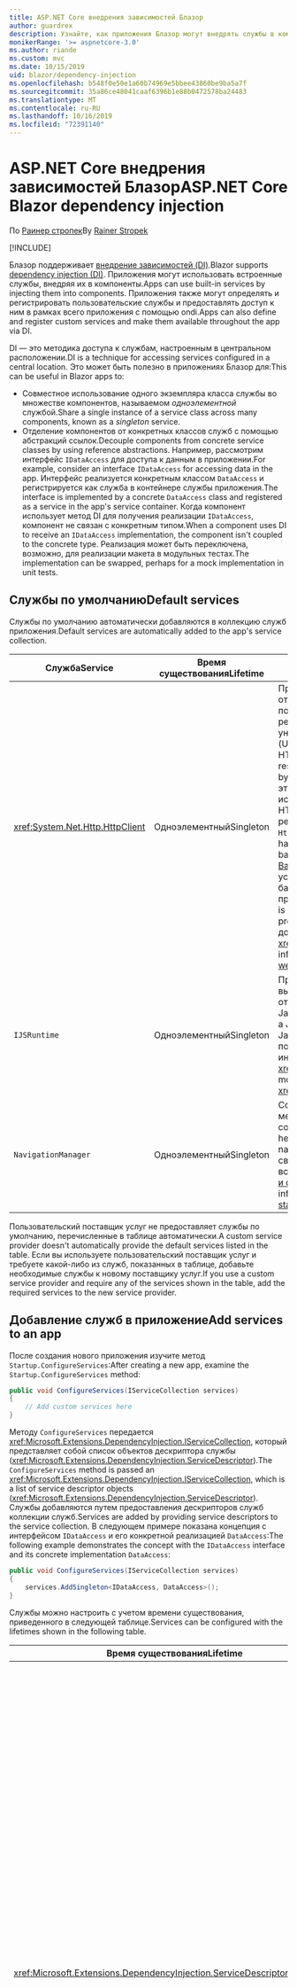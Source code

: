 ```yaml
---
title: ASP.NET Core внедрения зависимостей Блазор
author: guardrex
description: Узнайте, как приложения Блазор могут внедрять службы в компоненты.
monikerRange: '>= aspnetcore-3.0'
ms.author: riande
ms.custom: mvc
ms.date: 10/15/2019
uid: blazor/dependency-injection
ms.openlocfilehash: b548f0e50e1a60b74969e5bbee43860be9ba5a7f
ms.sourcegitcommit: 35a86ce48041caaf6396b1e88b0472578ba24483
ms.translationtype: MT
ms.contentlocale: ru-RU
ms.lasthandoff: 10/16/2019
ms.locfileid: "72391140"
---
```

# <a name="aspnet-core-blazor-dependency-injection"></a><span data-ttu-id="f98ae-103">ASP.NET Core внедрения зависимостей Блазор</span><span class="sxs-lookup"><span data-stu-id="f98ae-103">ASP.NET Core Blazor dependency injection</span></span>

<span data-ttu-id="f98ae-104">По [Раинер стропек](https://www.timecockpit.com)</span><span class="sxs-lookup"><span data-stu-id="f98ae-104">By [Rainer Stropek](https://www.timecockpit.com)</span></span>

[!INCLUDE[](~/includes/blazorwasm-preview-notice.md)]

<span data-ttu-id="f98ae-105">Блазор поддерживает [внедрение зависимостей (DI)](xref:fundamentals/dependency-injection).</span><span class="sxs-lookup"><span data-stu-id="f98ae-105">Blazor supports [dependency injection (DI)](xref:fundamentals/dependency-injection).</span></span> <span data-ttu-id="f98ae-106">Приложения могут использовать встроенные службы, внедряя их в компоненты.</span><span class="sxs-lookup"><span data-stu-id="f98ae-106">Apps can use built-in services by injecting them into components.</span></span> <span data-ttu-id="f98ae-107">Приложения также могут определять и регистрировать пользовательские службы и предоставлять доступ к ним в рамках всего приложения с помощью ondi.</span><span class="sxs-lookup"><span data-stu-id="f98ae-107">Apps can also define and register custom services and make them available throughout the app via DI.</span></span>

<span data-ttu-id="f98ae-108">DI — это методика доступа к службам, настроенным в центральном расположении.</span><span class="sxs-lookup"><span data-stu-id="f98ae-108">DI is a technique for accessing services configured in a central location.</span></span> <span data-ttu-id="f98ae-109">Это может быть полезно в приложениях Блазор для:</span><span class="sxs-lookup"><span data-stu-id="f98ae-109">This can be useful in Blazor apps to:</span></span>

* <span data-ttu-id="f98ae-110">Совместное использование одного экземпляра класса службы во множестве компонентов, называемом *одноэлементной* службой.</span><span class="sxs-lookup"><span data-stu-id="f98ae-110">Share a single instance of a service class across many components, known as a *singleton* service.</span></span>
* <span data-ttu-id="f98ae-111">Отделение компонентов от конкретных классов служб с помощью абстракций ссылок.</span><span class="sxs-lookup"><span data-stu-id="f98ae-111">Decouple components from concrete service classes by using reference abstractions.</span></span> <span data-ttu-id="f98ae-112">Например, рассмотрим интерфейс `IDataAccess` для доступа к данным в приложении.</span><span class="sxs-lookup"><span data-stu-id="f98ae-112">For example, consider an interface `IDataAccess` for accessing data in the app.</span></span> <span data-ttu-id="f98ae-113">Интерфейс реализуется конкретным классом `DataAccess` и регистрируется как служба в контейнере службы приложения.</span><span class="sxs-lookup"><span data-stu-id="f98ae-113">The interface is implemented by a concrete `DataAccess` class and registered as a service in the app's service container.</span></span> <span data-ttu-id="f98ae-114">Когда компонент использует метод DI для получения реализации `IDataAccess`, компонент не связан с конкретным типом.</span><span class="sxs-lookup"><span data-stu-id="f98ae-114">When a component uses DI to receive an `IDataAccess` implementation, the component isn't coupled to the concrete type.</span></span> <span data-ttu-id="f98ae-115">Реализация может быть переключена, возможно, для реализации макета в модульных тестах.</span><span class="sxs-lookup"><span data-stu-id="f98ae-115">The implementation can be swapped, perhaps for a mock implementation in unit tests.</span></span>

## <a name="default-services"></a><span data-ttu-id="f98ae-116">Службы по умолчанию</span><span class="sxs-lookup"><span data-stu-id="f98ae-116">Default services</span></span>

<span data-ttu-id="f98ae-117">Службы по умолчанию автоматически добавляются в коллекцию служб приложения.</span><span class="sxs-lookup"><span data-stu-id="f98ae-117">Default services are automatically added to the app's service collection.</span></span>

| <span data-ttu-id="f98ae-118">Служба</span><span class="sxs-lookup"><span data-stu-id="f98ae-118">Service</span></span> | <span data-ttu-id="f98ae-119">Время существования</span><span class="sxs-lookup"><span data-stu-id="f98ae-119">Lifetime</span></span> | <span data-ttu-id="f98ae-120">Описание</span><span class="sxs-lookup"><span data-stu-id="f98ae-120">Description</span></span> |
| ------- | -------- | ----------- |
| <xref:System.Net.Http.HttpClient> | <span data-ttu-id="f98ae-121">Одноэлементный</span><span class="sxs-lookup"><span data-stu-id="f98ae-121">Singleton</span></span> | <span data-ttu-id="f98ae-122">Предоставляет методы для отправки HTTP-запросов и получения HTTP-ответов от ресурса, идентифицируемого по универсальному коду ресурса (URI).</span><span class="sxs-lookup"><span data-stu-id="f98ae-122">Provides methods for sending HTTP requests and receiving HTTP responses from a resource identified by a URI.</span></span> <span data-ttu-id="f98ae-123">Обратите внимание, что этот экземпляр `HttpClient` использует браузер для обработки HTTP-трафика в фоновом режиме.</span><span class="sxs-lookup"><span data-stu-id="f98ae-123">Note that this instance of `HttpClient` uses the browser for handling the HTTP traffic in the background.</span></span> <span data-ttu-id="f98ae-124">[HttpClient. BaseAddress](xref:System.Net.Http.HttpClient.BaseAddress) автоматически устанавливается в качестве базового префикса URI приложения.</span><span class="sxs-lookup"><span data-stu-id="f98ae-124">[HttpClient.BaseAddress](xref:System.Net.Http.HttpClient.BaseAddress) is automatically set to the base URI prefix of the app.</span></span> <span data-ttu-id="f98ae-125">Для получения дополнительной информации см. <xref:blazor/call-web-api>.</span><span class="sxs-lookup"><span data-stu-id="f98ae-125">For more information, see <xref:blazor/call-web-api>.</span></span> |
| `IJSRuntime` | <span data-ttu-id="f98ae-126">Одноэлементный</span><span class="sxs-lookup"><span data-stu-id="f98ae-126">Singleton</span></span> | <span data-ttu-id="f98ae-127">Представляет экземпляр среды выполнения JavaScript, в которой отправляются вызовы JavaScript.</span><span class="sxs-lookup"><span data-stu-id="f98ae-127">Represents an instance of a JavaScript runtime where JavaScript calls are dispatched.</span></span> <span data-ttu-id="f98ae-128">Для получения дополнительной информации см. <xref:blazor/javascript-interop>.</span><span class="sxs-lookup"><span data-stu-id="f98ae-128">For more information, see <xref:blazor/javascript-interop>.</span></span> |
| `NavigationManager` | <span data-ttu-id="f98ae-129">Одноэлементный</span><span class="sxs-lookup"><span data-stu-id="f98ae-129">Singleton</span></span> | <span data-ttu-id="f98ae-130">Содержит вспомогательные методы для работы с URI и состоянием навигации.</span><span class="sxs-lookup"><span data-stu-id="f98ae-130">Contains helpers for working with URIs and navigation state.</span></span> <span data-ttu-id="f98ae-131">Дополнительные сведения см. в разделе вспомогательные функции для [URI и состояний навигации](xref:blazor/routing#uri-and-navigation-state-helpers).</span><span class="sxs-lookup"><span data-stu-id="f98ae-131">For more information, see [URI and navigation state helpers](xref:blazor/routing#uri-and-navigation-state-helpers).</span></span> |

<span data-ttu-id="f98ae-132">Пользовательский поставщик услуг не предоставляет службы по умолчанию, перечисленные в таблице автоматически.</span><span class="sxs-lookup"><span data-stu-id="f98ae-132">A custom service provider doesn't automatically provide the default services listed in the table.</span></span> <span data-ttu-id="f98ae-133">Если вы используете пользовательский поставщик услуг и требуете какой-либо из служб, показанных в таблице, добавьте необходимые службы к новому поставщику услуг.</span><span class="sxs-lookup"><span data-stu-id="f98ae-133">If you use a custom service provider and require any of the services shown in the table, add the required services to the new service provider.</span></span>

## <a name="add-services-to-an-app"></a><span data-ttu-id="f98ae-134">Добавление служб в приложение</span><span class="sxs-lookup"><span data-stu-id="f98ae-134">Add services to an app</span></span>

<span data-ttu-id="f98ae-135">После создания нового приложения изучите метод `Startup.ConfigureServices`:</span><span class="sxs-lookup"><span data-stu-id="f98ae-135">After creating a new app, examine the `Startup.ConfigureServices` method:</span></span>

```csharp
public void ConfigureServices(IServiceCollection services)
{
    // Add custom services here
}
```

<span data-ttu-id="f98ae-136">Методу `ConfigureServices` передается <xref:Microsoft.Extensions.DependencyInjection.IServiceCollection>, который представляет собой список объектов дескриптора службы (<xref:Microsoft.Extensions.DependencyInjection.ServiceDescriptor>).</span><span class="sxs-lookup"><span data-stu-id="f98ae-136">The `ConfigureServices` method is passed an <xref:Microsoft.Extensions.DependencyInjection.IServiceCollection>, which is a list of service descriptor objects (<xref:Microsoft.Extensions.DependencyInjection.ServiceDescriptor>).</span></span> <span data-ttu-id="f98ae-137">Службы добавляются путем предоставления дескрипторов служб коллекции служб.</span><span class="sxs-lookup"><span data-stu-id="f98ae-137">Services are added by providing service descriptors to the service collection.</span></span> <span data-ttu-id="f98ae-138">В следующем примере показана концепция с интерфейсом `IDataAccess` и его конкретной реализацией `DataAccess`:</span><span class="sxs-lookup"><span data-stu-id="f98ae-138">The following example demonstrates the concept with the `IDataAccess` interface and its concrete implementation `DataAccess`:</span></span>

```csharp
public void ConfigureServices(IServiceCollection services)
{
    services.AddSingleton<IDataAccess, DataAccess>();
}
```

<span data-ttu-id="f98ae-139">Службы можно настроить с учетом времени существования, приведенного в следующей таблице.</span><span class="sxs-lookup"><span data-stu-id="f98ae-139">Services can be configured with the lifetimes shown in the following table.</span></span>

| <span data-ttu-id="f98ae-140">Время существования</span><span class="sxs-lookup"><span data-stu-id="f98ae-140">Lifetime</span></span> | <span data-ttu-id="f98ae-141">Описание</span><span class="sxs-lookup"><span data-stu-id="f98ae-141">Description</span></span> |
| -------- | ----------- |
| <xref:Microsoft.Extensions.DependencyInjection.ServiceDescriptor.Scoped*> | <span data-ttu-id="f98ae-142">В настоящее время приложения веб-сборки блазор не имеют концепции областей DI.</span><span class="sxs-lookup"><span data-stu-id="f98ae-142">Blazor WebAssembly apps don't currently have a concept of DI scopes.</span></span> <span data-ttu-id="f98ae-143">@no__t службы, зарегистрированные -0, ведут себя как службы `Singleton`.</span><span class="sxs-lookup"><span data-stu-id="f98ae-143">`Scoped`-registered services behave like `Singleton` services.</span></span> <span data-ttu-id="f98ae-144">Однако модель размещения сервера Блазор поддерживает время существования `Scoped`.</span><span class="sxs-lookup"><span data-stu-id="f98ae-144">However, the Blazor Server hosting model supports the `Scoped` lifetime.</span></span> <span data-ttu-id="f98ae-145">В приложениях Блазор Server регистрация службы с заданной областью ограничивается *соединением*.</span><span class="sxs-lookup"><span data-stu-id="f98ae-145">In Blazor Server apps, a scoped service registration is scoped to the *connection*.</span></span> <span data-ttu-id="f98ae-146">По этой причине использование служб с заданной областью предпочтительно для служб, которые должны быть ограничены текущим пользователем, даже если текущим намерением является запуск на стороне клиента в браузере.</span><span class="sxs-lookup"><span data-stu-id="f98ae-146">For this reason, using scoped services is preferred for services that should be scoped to the current user, even if the current intent is to run client-side in the browser.</span></span> |
| <xref:Microsoft.Extensions.DependencyInjection.ServiceDescriptor.Singleton*> | <span data-ttu-id="f98ae-147">DI создает *один экземпляр* службы.</span><span class="sxs-lookup"><span data-stu-id="f98ae-147">DI creates a *single instance* of the service.</span></span> <span data-ttu-id="f98ae-148">Все компоненты, для которых необходима служба `Singleton`, получают экземпляр той же службы.</span><span class="sxs-lookup"><span data-stu-id="f98ae-148">All components requiring a `Singleton` service receive an instance of the same service.</span></span> |
| <xref:Microsoft.Extensions.DependencyInjection.ServiceDescriptor.Transient*> | <span data-ttu-id="f98ae-149">Каждый раз, когда компонент получает экземпляр службы `Transient` из контейнера службы, он получает *новый экземпляр* службы.</span><span class="sxs-lookup"><span data-stu-id="f98ae-149">Whenever a component obtains an instance of a `Transient` service from the service container, it receives a *new instance* of the service.</span></span> |

<span data-ttu-id="f98ae-150">Система DI основана на системе DI в ASP.NET Core.</span><span class="sxs-lookup"><span data-stu-id="f98ae-150">The DI system is based on the DI system in ASP.NET Core.</span></span> <span data-ttu-id="f98ae-151">Для получения дополнительной информации см. <xref:fundamentals/dependency-injection>.</span><span class="sxs-lookup"><span data-stu-id="f98ae-151">For more information, see <xref:fundamentals/dependency-injection>.</span></span>

## <a name="request-a-service-in-a-component"></a><span data-ttu-id="f98ae-152">Запрос службы в компоненте</span><span class="sxs-lookup"><span data-stu-id="f98ae-152">Request a service in a component</span></span>

<span data-ttu-id="f98ae-153">После добавления служб в коллекцию служб внедрите службы в компоненты с помощью директивы Razor [\@inject](xref:mvc/views/razor#inject) .</span><span class="sxs-lookup"><span data-stu-id="f98ae-153">After services are added to the service collection, inject the services into the components using the [\@inject](xref:mvc/views/razor#inject) Razor directive.</span></span> <span data-ttu-id="f98ae-154">`@inject` имеет два параметра:</span><span class="sxs-lookup"><span data-stu-id="f98ae-154">`@inject` has two parameters:</span></span>

* <span data-ttu-id="f98ae-155">Введите &ndash; тип службы для вставки.</span><span class="sxs-lookup"><span data-stu-id="f98ae-155">Type &ndash; The type of the service to inject.</span></span>
* <span data-ttu-id="f98ae-156">Свойство @no__t — 0 — имя свойства, получающего внедренную службу приложений.</span><span class="sxs-lookup"><span data-stu-id="f98ae-156">Property &ndash; The name of the property receiving the injected app service.</span></span> <span data-ttu-id="f98ae-157">Свойство не требуется создавать вручную.</span><span class="sxs-lookup"><span data-stu-id="f98ae-157">The property doesn't require manual creation.</span></span> <span data-ttu-id="f98ae-158">Компилятор создает свойство.</span><span class="sxs-lookup"><span data-stu-id="f98ae-158">The compiler creates the property.</span></span>

<span data-ttu-id="f98ae-159">Для получения дополнительной информации см. <xref:mvc/views/dependency-injection>.</span><span class="sxs-lookup"><span data-stu-id="f98ae-159">For more information, see <xref:mvc/views/dependency-injection>.</span></span>

<span data-ttu-id="f98ae-160">Используйте несколько инструкций `@inject` для внедрения различных служб.</span><span class="sxs-lookup"><span data-stu-id="f98ae-160">Use multiple `@inject` statements to inject different services.</span></span>

<span data-ttu-id="f98ae-161">В следующем примере показано, как использовать `@inject`.</span><span class="sxs-lookup"><span data-stu-id="f98ae-161">The following example shows how to use `@inject`.</span></span> <span data-ttu-id="f98ae-162">Служба, реализующая `Services.IDataAccess`, внедряется в свойство компонента `DataRepository`.</span><span class="sxs-lookup"><span data-stu-id="f98ae-162">The service implementing `Services.IDataAccess` is injected into the component's property `DataRepository`.</span></span> <span data-ttu-id="f98ae-163">Обратите внимание, что код использует только абстракцию `IDataAccess`:</span><span class="sxs-lookup"><span data-stu-id="f98ae-163">Note how the code is only using the `IDataAccess` abstraction:</span></span>

[!code-cshtml[](dependency-injection/samples_snapshot/3.x/CustomerList.razor?highlight=2-3,23)]

<span data-ttu-id="f98ae-164">На внутреннем уровне созданное свойство (`DataRepository`) дополнено атрибутом `InjectAttribute`.</span><span class="sxs-lookup"><span data-stu-id="f98ae-164">Internally, the generated property (`DataRepository`) is decorated with the `InjectAttribute` attribute.</span></span> <span data-ttu-id="f98ae-165">Как правило, этот атрибут не используется напрямую.</span><span class="sxs-lookup"><span data-stu-id="f98ae-165">Typically, this attribute isn't used directly.</span></span> <span data-ttu-id="f98ae-166">Если базовый класс необходим для компонентов, а для базового класса также требуются обязательные свойства, вручную добавьте `InjectAttribute`:</span><span class="sxs-lookup"><span data-stu-id="f98ae-166">If a base class is required for components and injected properties are also required for the base class, manually add the `InjectAttribute`:</span></span>

```csharp
public class ComponentBase : IComponent
{
    // DI works even if using the InjectAttribute in a component's base class.
    [Inject]
    protected IDataAccess DataRepository { get; set; }
    ...
}
```

<span data-ttu-id="f98ae-167">В компонентах, производных от базового класса, директива `@inject` не требуется.</span><span class="sxs-lookup"><span data-stu-id="f98ae-167">In components derived from the base class, the `@inject` directive isn't required.</span></span> <span data-ttu-id="f98ae-168">@No__t-0 базового класса достаточно:</span><span class="sxs-lookup"><span data-stu-id="f98ae-168">The `InjectAttribute` of the base class is sufficient:</span></span>

```cshtml
@page "/demo"
@inherits ComponentBase

<h1>Demo Component</h1>
```

## <a name="use-di-in-services"></a><span data-ttu-id="f98ae-169">Использование ondi в службах</span><span class="sxs-lookup"><span data-stu-id="f98ae-169">Use DI in services</span></span>

<span data-ttu-id="f98ae-170">Для сложных служб могут потребоваться дополнительные службы.</span><span class="sxs-lookup"><span data-stu-id="f98ae-170">Complex services might require additional services.</span></span> <span data-ttu-id="f98ae-171">В предыдущем примере для `DataAccess` может потребоваться служба по умолчанию `HttpClient`.</span><span class="sxs-lookup"><span data-stu-id="f98ae-171">In the prior example, `DataAccess` might require the `HttpClient` default service.</span></span> <span data-ttu-id="f98ae-172">`@inject` (или `InjectAttribute`) недоступен для использования в службах.</span><span class="sxs-lookup"><span data-stu-id="f98ae-172">`@inject` (or the `InjectAttribute`) isn't available for use in services.</span></span> <span data-ttu-id="f98ae-173">Вместо этого следует использовать *внедрение конструктора* .</span><span class="sxs-lookup"><span data-stu-id="f98ae-173">*Constructor injection* must be used instead.</span></span> <span data-ttu-id="f98ae-174">Необходимые службы добавляются путем добавления параметров в конструктор службы.</span><span class="sxs-lookup"><span data-stu-id="f98ae-174">Required services are added by adding parameters to the service's constructor.</span></span> <span data-ttu-id="f98ae-175">Когда DI создает службу, она распознает необходимые службы в конструкторе и предоставляет их соответствующим образом.</span><span class="sxs-lookup"><span data-stu-id="f98ae-175">When DI creates the service, it recognizes the services it requires in the constructor and provides them accordingly.</span></span>

```csharp
public class DataAccess : IDataAccess
{
    // The constructor receives an HttpClient via dependency
    // injection. HttpClient is a default service.
    public DataAccess(HttpClient client)
    {
        ...
    }
}
```

<span data-ttu-id="f98ae-176">Необходимые условия для внедрения конструктора:</span><span class="sxs-lookup"><span data-stu-id="f98ae-176">Prerequisites for constructor injection:</span></span>

* <span data-ttu-id="f98ae-177">Должен существовать один конструктор, аргументы которого могут быть выполнены методом DI.</span><span class="sxs-lookup"><span data-stu-id="f98ae-177">One constructor must exist whose arguments can all be fulfilled by DI.</span></span> <span data-ttu-id="f98ae-178">Дополнительные параметры, не охваченные DI, разрешены, если они указывают значения по умолчанию.</span><span class="sxs-lookup"><span data-stu-id="f98ae-178">Additional parameters not covered by DI are allowed if they specify default values.</span></span>
* <span data-ttu-id="f98ae-179">Применимый конструктор должен быть *открытым*.</span><span class="sxs-lookup"><span data-stu-id="f98ae-179">The applicable constructor must be *public*.</span></span>
* <span data-ttu-id="f98ae-180">Должен существовать один подходящий конструктор.</span><span class="sxs-lookup"><span data-stu-id="f98ae-180">One applicable constructor must exist.</span></span> <span data-ttu-id="f98ae-181">В случае неоднозначности DI выдает исключение.</span><span class="sxs-lookup"><span data-stu-id="f98ae-181">In case of an ambiguity, DI throws an exception.</span></span>

## <a name="utility-base-component-classes-to-manage-a-di-scope"></a><span data-ttu-id="f98ae-182">Классы базовых компонентов служебной программы для управления областью DI</span><span class="sxs-lookup"><span data-stu-id="f98ae-182">Utility base component classes to manage a DI scope</span></span>

<span data-ttu-id="f98ae-183">В ASP.NET Core приложениях службы с областью действия обычно ограничены текущим запросом.</span><span class="sxs-lookup"><span data-stu-id="f98ae-183">In ASP.NET Core apps, scoped services are typically scoped to the current request.</span></span> <span data-ttu-id="f98ae-184">По завершении запроса все неограниченные или временные службы удаляются системой DI.</span><span class="sxs-lookup"><span data-stu-id="f98ae-184">After the request completes, any scoped or transient services are disposed by the DI system.</span></span> <span data-ttu-id="f98ae-185">В приложениях Блазор Server область запроса длится на время клиентского соединения, что может привести к тому, что временные и ограниченные службы будут работать намного дольше, чем ожидалось.</span><span class="sxs-lookup"><span data-stu-id="f98ae-185">In Blazor Server apps, the request scope lasts for the duration of the client connection, which can result in transient and scoped services living much longer than expected.</span></span>

<span data-ttu-id="f98ae-186">Чтобы ограничить время существования компонента службами, можно использовать базовые классы `OwningComponentBase` и `OwningComponentBase<TService>`.</span><span class="sxs-lookup"><span data-stu-id="f98ae-186">To scope services to the lifetime of a component, can use the `OwningComponentBase` and `OwningComponentBase<TService>` base classes.</span></span> <span data-ttu-id="f98ae-187">Эти базовые классы предоставляют свойство `ScopedServices` типа `IServiceProvider`, которое разрешает службы, областью действия которых является компонент.</span><span class="sxs-lookup"><span data-stu-id="f98ae-187">These base classes expose a `ScopedServices` property of type `IServiceProvider` that resolve services that are scoped to the lifetime of the component.</span></span> <span data-ttu-id="f98ae-188">Чтобы создать компонент, наследующий от базового класса в Razor, используйте директиву `@inherits`.</span><span class="sxs-lookup"><span data-stu-id="f98ae-188">To author a component that inherits from a base class in Razor, use the `@inherits` directive.</span></span>

```cshtml
@page "/users"
@attribute [Authorize]
@inherits OwningComponentBase<Data.ApplicationDbContext>

<h1>Users (@Service.Users.Count())</h1>
<ul>
    @foreach (var user in Service.Users)
    {
        <li>@user.UserName</li>
    }
</ul>
```

> [!NOTE]
> <span data-ttu-id="f98ae-189">Службы, внедренные в компонент с помощью `@inject` или `InjectAttribute`, не создаются в области компонента и привязаны к области запроса.</span><span class="sxs-lookup"><span data-stu-id="f98ae-189">Services injected into the component using `@inject` or the `InjectAttribute` aren't created in the component's scope and are tied to the request scope.</span></span>

## <a name="additional-resources"></a><span data-ttu-id="f98ae-190">Дополнительные ресурсы</span><span class="sxs-lookup"><span data-stu-id="f98ae-190">Additional resources</span></span>

* <xref:fundamentals/dependency-injection>
* <xref:mvc/views/dependency-injection>
